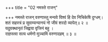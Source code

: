 +++
title = "02 नमस्ते राजन्"

+++
नमस्ते राजन् वरुणास्तु मन्यवे विश्वं हि देव निचिकेषि दुग्धम्।  
शतं सहस्त्रं प्र सुवाम्यन्यानयं नो जीवं शरदो व्यापेत्॥ २ ॥  
यदुवक्थानृतं जिह्वया वृजिनं बहु ।  
राज्ञस्त्वा सत्य धर्मणो मुञ्चामि वरुणादहम् ॥ ३ ॥